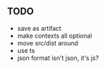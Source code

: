 
## TODO
- save as artifact
- make contexts all optional
- move src/dist around
- use ts
- json format isn't json, it's js?
